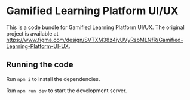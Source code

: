 
  # Gamified Learning Platform UI/UX

  This is a code bundle for Gamified Learning Platform UI/UX. The original project is available at https://www.figma.com/design/SVTXM38z4iyUVyRsbMLNfR/Gamified-Learning-Platform-UI-UX.

  ## Running the code

  Run `npm i` to install the dependencies.

  Run `npm run dev` to start the development server.
  